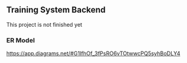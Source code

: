 ## Training System Backend

This project is not finished yet

### ER Model

https://app.diagrams.net/#G1IfhOf_3fPsRO6vTOtwwcPQ5syhBoDLY4

